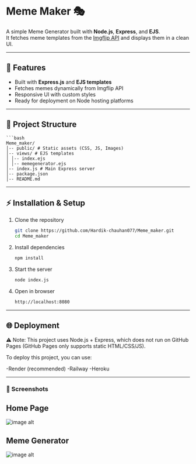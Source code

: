 # Meme Maker 🎭

A simple Meme Generator built with **Node.js**, **Express**, and **EJS**.  
It fetches meme templates from the [Imgflip API](https://api.imgflip.com/) and displays them in a clean UI.  

---

## 🚀 Features
- Built with **Express.js** and **EJS templates**
- Fetches memes dynamically from Imgflip API
- Responsive UI with custom styles
- Ready for deployment on Node hosting platforms

---

## 📂 Project Structure
    ```bash
    Meme_maker/
    │-- public/ # Static assets (CSS, JS, Images)
    │-- views/ # EJS templates
    │ │-- index.ejs
    │ │-- memegenerator.ejs
    │-- index.js # Main Express server
    │-- package.json
    │-- README.md


---

## ⚡ Installation & Setup

1. Clone the repository
   ```bash
   git clone https://github.com/Hardik-chauhan077/Meme_maker.git
   cd Meme_maker

   
2. Install dependencies
   ```bash
   npm install


3.  Start the server
    ```bash
    node index.js


4. Open in browser
    ```bash
   http://localhost:8080

 ---
 
##  🌐 Deployment

⚠ Note: This project uses Node.js + Express, which does not run on GitHub Pages (GitHub Pages only supports static HTML/CSS/JS).

To deploy this project, you can use:

  -Render (recommended)
  -Railway
  -Heroku

---

### 📸 Screenshots

## Home Page

![image alt](https://github.com/Hardik-chauhan077/Meme_maker/blob/008e0b5ed869201fa46ae5ddb48276e624746c47/image/Screenshot%202025-08-16%20200437.png)

## Meme Generator

![image alt](https://github.com/Hardik-chauhan077/Meme_maker/blob/08296830e6fcc46df302c8b3c79a301fdf49a5ed/image/Screenshot%202025-08-16%20200407.png)
